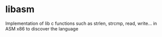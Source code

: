 # libasm

Implementation of lib c functions such as strlen, strcmp, read, write... in ASM x86 to discover the language
